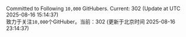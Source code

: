 Committed to Following `10,000` GitHubers. Current: <!-- FOLLOWING_COUNT -->302<!-- FOLLOWING_COUNT --> (Update at UTC <!-- LAST_UPDATED -->2025-08-16 15:14:37<!-- LAST_UPDATED -->)<br>
致力于关注`10,000`个GitHuber。当前：<!-- FOLLOWING_COUNT -->302<!-- FOLLOWING_COUNT --> (更新于北京时间 <!-- LAST_UPDATED_CST -->2025-08-16 23:14:37<!-- LAST_UPDATED_CST -->)
